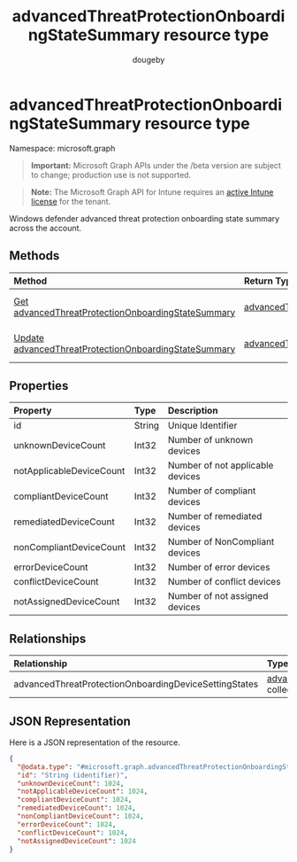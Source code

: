﻿---
title: "advancedThreatProtectionOnboardingStateSummary resource type"
description: "Windows defender advanced threat protection onboarding state summary across the account."
author: "dougeby"
localization_priority: Normal
ms.prod: "intune"
doc_type: resourcePageType
---

# advancedThreatProtectionOnboardingStateSummary resource type

Namespace: microsoft.graph

> **Important:** Microsoft Graph APIs under the /beta version are subject to change; production use is not supported.

> **Note:** The Microsoft Graph API for Intune requires an [active Intune license](https://go.microsoft.com/fwlink/?linkid=839381) for the tenant.

Windows defender advanced threat protection onboarding state summary across the account.

## Methods

| Method                                                                                                                                       | Return Type                                                                                                                          | Description                                                                                                                                                                           |
| :------------------------------------------------------------------------------------------------------------------------------------------- | :----------------------------------------------------------------------------------------------------------------------------------- | :------------------------------------------------------------------------------------------------------------------------------------------------------------------------------------ |
| [Get advancedThreatProtectionOnboardingStateSummary](../api/intune-deviceconfig-advancedthreatprotectiononboardingstatesummary-get.md)       | [advancedThreatProtectionOnboardingStateSummary](../resources/intune-deviceconfig-advancedthreatprotectiononboardingstatesummary.md) | Read properties and relationships of the [advancedThreatProtectionOnboardingStateSummary](../resources/intune-deviceconfig-advancedthreatprotectiononboardingstatesummary.md) object. |
| [Update advancedThreatProtectionOnboardingStateSummary](../api/intune-deviceconfig-advancedthreatprotectiononboardingstatesummary-update.md) | [advancedThreatProtectionOnboardingStateSummary](../resources/intune-deviceconfig-advancedthreatprotectiononboardingstatesummary.md) | Update the properties of a [advancedThreatProtectionOnboardingStateSummary](../resources/intune-deviceconfig-advancedthreatprotectiononboardingstatesummary.md) object.               |

## Properties

| Property                 | Type   | Description                      |
| :----------------------- | :----- | :------------------------------- |
| id                       | String | Unique Identifier                |
| unknownDeviceCount       | Int32  | Number of unknown devices        |
| notApplicableDeviceCount | Int32  | Number of not applicable devices |
| compliantDeviceCount     | Int32  | Number of compliant devices      |
| remediatedDeviceCount    | Int32  | Number of remediated devices     |
| nonCompliantDeviceCount  | Int32  | Number of NonCompliant devices   |
| errorDeviceCount         | Int32  | Number of error devices          |
| conflictDeviceCount      | Int32  | Number of conflict devices       |
| notAssignedDeviceCount   | Int32  | Number of not assigned devices   |

## Relationships

| Relationship                                          | Type                                                                                                                                                        | Description        |
| :---------------------------------------------------- | :---------------------------------------------------------------------------------------------------------------------------------------------------------- | :----------------- |
| advancedThreatProtectionOnboardingDeviceSettingStates | [advancedThreatProtectionOnboardingDeviceSettingState](../resources/intune-deviceconfig-advancedthreatprotectiononboardingdevicesettingstate.md) collection | Not yet documented |

## JSON Representation

Here is a JSON representation of the resource.

<!-- {
  "blockType": "resource",
  "keyProperty": "id",
  "@odata.type": "microsoft.graph.advancedThreatProtectionOnboardingStateSummary"
}
-->

```json
{
  "@odata.type": "#microsoft.graph.advancedThreatProtectionOnboardingStateSummary",
  "id": "String (identifier)",
  "unknownDeviceCount": 1024,
  "notApplicableDeviceCount": 1024,
  "compliantDeviceCount": 1024,
  "remediatedDeviceCount": 1024,
  "nonCompliantDeviceCount": 1024,
  "errorDeviceCount": 1024,
  "conflictDeviceCount": 1024,
  "notAssignedDeviceCount": 1024
}
```

